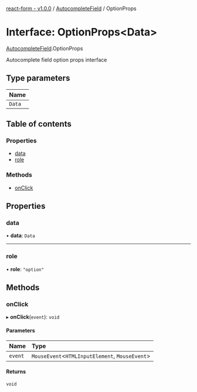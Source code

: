 [react-form - v1.0.0](../README.md) / [AutocompleteField](../modules/AutocompleteField.md) / OptionProps

# Interface: OptionProps<Data\>

[AutocompleteField](../modules/AutocompleteField.md).OptionProps

Autocomplete field option props interface

## Type parameters

| Name |
| :------ |
| `Data` |

## Table of contents

### Properties

- [data](AutocompleteField.OptionProps.md#data)
- [role](AutocompleteField.OptionProps.md#role)

### Methods

- [onClick](AutocompleteField.OptionProps.md#onclick)

## Properties

### data

• **data**: `Data`

___

### role

• **role**: ``"option"``

## Methods

### onClick

▸ **onClick**(`event`): `void`

#### Parameters

| Name | Type |
| :------ | :------ |
| `event` | `MouseEvent`<`HTMLInputElement`, `MouseEvent`\> |

#### Returns

`void`
